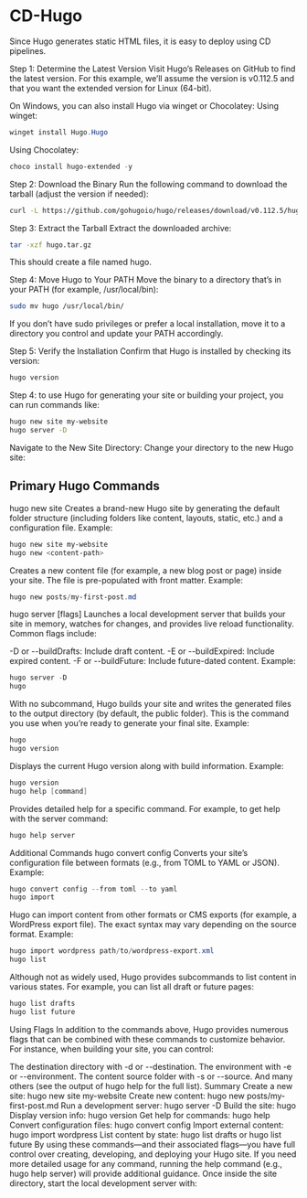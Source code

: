 # CD-Hugo
Since Hugo generates static HTML files, it is easy to deploy using CD pipelines.


Step 1: Determine the Latest Version
Visit Hugo’s Releases on GitHub to find the latest version. For this example, we’ll assume the version is v0.112.5 and that you want the extended version for Linux (64-bit).

On Windows, you can also install Hugo via winget or Chocolatey:
Using winget:
```powershell
winget install Hugo.Hugo
```
Using Chocolatey:
```powershell
choco install hugo-extended -y
```

Step 2: Download the Binary
Run the following command to download the tarball (adjust the version if needed):

```sh
curl -L https://github.com/gohugoio/hugo/releases/download/v0.112.5/hugo_extended_0.112.5_Linux-64bit.tar.gz -o hugo.tar.gz
```
Step 3: Extract the Tarball
Extract the downloaded archive:

```sh
tar -xzf hugo.tar.gz
```
This should create a file named hugo.

Step 4: Move Hugo to Your PATH
Move the binary to a directory that’s in your PATH (for example, /usr/local/bin):

```sh
sudo mv hugo /usr/local/bin/
```
If you don’t have sudo privileges or prefer a local installation, move it to a directory you control and update your PATH accordingly.

Step 5: Verify the Installation
Confirm that Hugo is installed by checking its version:

```sh
hugo version
```

Step 4: to use Hugo for generating your site or building your project, you can run commands like:

```sh
hugo new site my-website
hugo server -D
```
Navigate to the New Site Directory:
Change your directory to the new Hugo site:


## Primary Hugo Commands
hugo new site <directory>
Creates a brand-new Hugo site by generating the default folder structure (including folders like content, layouts, static, etc.) and a configuration file.
Example:

```powershell
hugo new site my-website
hugo new <content-path>
```
Creates a new content file (for example, a new blog post or page) inside your site. The file is pre-populated with front matter.
Example:

```powershell
hugo new posts/my-first-post.md
```
hugo server [flags]
Launches a local development server that builds your site in memory, watches for changes, and provides live reload functionality. Common flags include:

-D or --buildDrafts: Include draft content.
-E or --buildExpired: Include expired content.
-F or --buildFuture: Include future-dated content.
Example:
```powershell
hugo server -D
hugo
```
With no subcommand, Hugo builds your site and writes the generated files to the output directory (by default, the public folder). This is the command you use when you’re ready to generate your final site.
Example:

```powershell
hugo
hugo version
```
Displays the current Hugo version along with build information.
Example:

```powershell
hugo version
hugo help [command]
```
Provides detailed help for a specific command. For example, to get help with the server command:

```powershell
hugo help server
```
Additional Commands
hugo convert config
Converts your site’s configuration file between formats (e.g., from TOML to YAML or JSON).
Example:

```powershell
hugo convert config --from toml --to yaml
hugo import
```
Hugo can import content from other formats or CMS exports (for example, a WordPress export file). The exact syntax may vary depending on the source format.
Example:

```powershell
hugo import wordpress path/to/wordpress-export.xml
hugo list
```
Although not as widely used, Hugo provides subcommands to list content in various states. For example, you can list all draft or future pages:

```powershell
hugo list drafts
hugo list future
```
Using Flags
In addition to the commands above, Hugo provides numerous flags that can be combined with these commands to customize behavior. For instance, when building your site, you can control:

The destination directory with -d or --destination.
The environment with -e or --environment.
The content source folder with -s or --source.
And many others (see the output of hugo help for the full list).
Summary
Create a new site: hugo new site my-website
Create new content: hugo new posts/my-first-post.md
Run a development server: hugo server -D
Build the site: hugo
Display version info: hugo version
Get help for commands: hugo help <command>
Convert configuration files: hugo convert config
Import external content: hugo import wordpress <file>
List content by state: hugo list drafts or hugo list future
By using these commands—and their associated flags—you have full control over creating, developing, and deploying your Hugo site. If you need more detailed usage for any command, running the help command (e.g., hugo help server) will provide additional guidance.
Once inside the site directory, start the local development server with:
